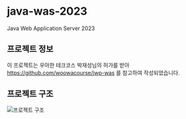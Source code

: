 # java-was-2023

Java Web Application Server 2023

## 프로젝트 정보 

이 프로젝트는 우아한 테크코스 박재성님의 허가를 받아 https://github.com/woowacourse/jwp-was 
를 참고하여 작성되었습니다.

## 프로젝트 구조
![프로젝트 구조](https://github.com/binaryrain97/be-was/assets/111631775/4a609b99-3b4b-4d37-a033-d9921a2e7f4a)
